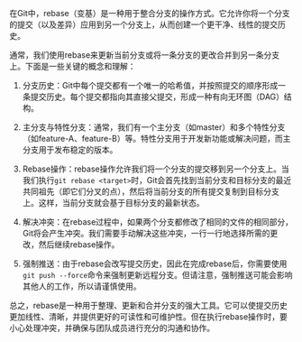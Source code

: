 在Git中，rebase（变基）是一种用于整合分支的操作方式。它允许你将一个分支的提交（以及差异）应用到另一个分支上，从而创建一个更干净、线性的提交历史。

通常，我们使用rebase来更新当前分支或将一条分支的更改合并到另一条分支上。下面是一些关键的概念和理解：

1. 分支历史：Git中每个提交都有一个唯一的哈希值，并按照提交的顺序形成一条提交历史。每个提交都指向其直接父提交，形成一种有向无环图（DAG）结构。

2. 主分支与特性分支：通常，我们有一个主分支（如master）和多个特性分支（如feature-A、feature-B）等。特性分支用于开发新功能或解决问题，而主分支用于发布稳定的版本。

3. Rebase操作：rebase操作允许我们将一个分支的提交移到另一个分支上。当我们执行`git rebase <target>`时，Git会首先找到当前分支和目标分支的最近共同祖先（即它们分叉的点），然后将当前分支的所有提交复制到目标分支上。这样，当前分支就会基于目标分支的最新状态。

4. 解决冲突：在rebase过程中，如果两个分支都修改了相同的文件的相同部分，Git将会产生冲突。我们需要手动解决这些冲突，一行一行地选择所需的更改，然后继续rebase操作。

5. 强制推送：由于rebase会改写提交历史，因此在完成rebase后，你需要使用`git push --force`命令来强制更新远程分支。但请注意，强制推送可能会影响其他人的工作，所以请谨慎使用。

总之，rebase是一种用于整理、更新和合并分支的强大工具。它可以使提交历史更加线性、清晰，并提供更好的可读性和可维护性。但在执行rebase操作时，要小心处理冲突，并确保与团队成员进行充分的沟通和协作。